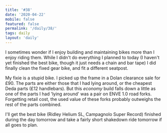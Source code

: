 ```yaml
---
title: '#38'
date: '2020-04-22'
mobile: false
featured: false
permalink: '/daily/38/'
tags: daily
layout: 'daily'
---
```


I sometimes wonder if I enjoy building and maintaining bikes more than I enjoy riding them. While I didn't do everything I planned to today (I haven't yet finished the best bike, though it just needs a chain and bar tape) I did finally clean the fixed gear bike, and fit a different seatpost.

My fixie is a stupid bike. I picked up the frame in a Dolan clearance sale for £90. The parts are either those that I had lying around, or the cheapest Deda parts (£12 handlebars). But this _economy_ build falls down a little as one of the parts I had 'lying around' was a pair on ENVE 1.0 road forks. Forgetting retail cost, the used value of these forks probably outweighs the rest of the parts combined.

I'll get the best bike (Ridley Helium SL, Campagnolo Super Record) finished during the day tomorrow and take a fairly short shakedown ride tomorrow if all goes to plan.

